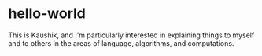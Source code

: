 # hello-world

This is Kaushik, and I'm particularly interested in explaining things to myself and to others in the areas of language, algorithms, and computations. 
